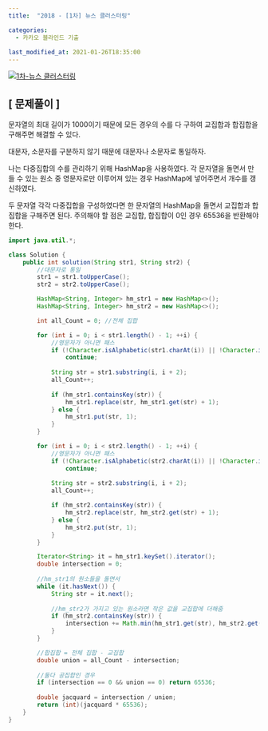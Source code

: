 ```yaml
---
title:  "2018 - [1차] 뉴스 클러스터링"

categories:
  - 카카오 블라인드 기출
  
last_modified_at: 2021-01-26T18:35:00
---
```


[![1차-뉴스 클러스터링](https://user-images.githubusercontent.com/53072057/105799269-775b1f80-5fd7-11eb-8699-c41c03b165fd.JPG)](https://programmers.co.kr/learn/courses/30/lessons/17677)  

<h2>[ 문제풀이 ]</h2>  
문자열의 최대 길이가 1000이기 때문에 모든 경우의 수를 다 구하여 교집합과 합집합을 구해주면 해결할 수 있다.  

대문자, 소문자를 구분하지 않기 때문에 대문자나 소문자로 통일하자.  

나는 다중집합의 수를 관리하기 위해 HashMap을 사용하였다. 각 문자열을 돌면서 만들 수 있는 원소 중 영문자로만 이루어져 있는 경우 HashMap에 넣어주면서 개수를 갱신하였다.  

두 문자열 각각 다중집합을 구성하였다면 한 문자열의 HashMap을 돌면서 교집합과 합집합을 구해주면 된다. 주의해야 할 점은 교집합, 합집합이 0인 경우 65536을 반환해야 한다.  

```java
import java.util.*;

class Solution {
	public int solution(String str1, String str2) {
        //대문자로 통일
		str1 = str1.toUpperCase();
		str2 = str2.toUpperCase();

		HashMap<String, Integer> hm_str1 = new HashMap<>();
		HashMap<String, Integer> hm_str2 = new HashMap<>();

		int all_Count = 0; //전체 집합

		for (int i = 0; i < str1.length() - 1; ++i) {
            //영문자가 아니면 패스
            if (!Character.isAlphabetic(str1.charAt(i)) || !Character.isAlphabetic(str1.charAt(i + 1)))
                continue;
            
			String str = str1.substring(i, i + 2);
			all_Count++;
            
			if (hm_str1.containsKey(str)) {
				hm_str1.replace(str, hm_str1.get(str) + 1);
			} else {
				hm_str1.put(str, 1);
			}
		}

		for (int i = 0; i < str2.length() - 1; ++i) {
            //영문자가 아니면 패스
		    if (!Character.isAlphabetic(str2.charAt(i)) || !Character.isAlphabetic(str2.charAt(i + 1)))
                continue;
            
            String str = str2.substring(i, i + 2);
			all_Count++;

			if (hm_str2.containsKey(str)) {
				hm_str2.replace(str, hm_str2.get(str) + 1);
			} else {
				hm_str2.put(str, 1);
			}
		}

		Iterator<String> it = hm_str1.keySet().iterator();
        double intersection = 0;
        
        //hm_str1의 원소들을 돌면서
		while (it.hasNext()) {
			String str = it.next();
            
            //hm_str2가 가지고 있는 원소라면 작은 값을 교집합에 더해줌
			if (hm_str2.containsKey(str)) {
				intersection += Math.min(hm_str1.get(str), hm_str2.get(str));
			}
		}

        //합집합 = 전체 집합 - 교집합
		double union = all_Count - intersection;
        
        //둘다 공집합인 경우
        if (intersection == 0 && union == 0) return 65536;
		
        double jacquard = intersection / union;
		return (int)(jacquard * 65536);
	}
}
```